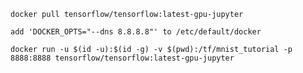 `docker pull tensorflow/tensorflow:latest-gpu-jupyter`

`add 'DOCKER_OPTS="--dns 8.8.8.8"' to /etc/default/docker`

`docker run -u $(id -u):$(id -g) -v $(pwd):/tf/mnist_tutorial -p 8888:8888 tensorflow/tensorflow:latest-gpu-jupyter`
